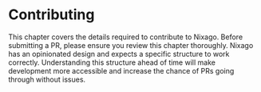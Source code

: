 # Contributing

This chapter covers the details required to contribute to Nixago. Before
submitting a PR, please ensure you review this chapter thoroughly. Nixago has an
opinionated design and expects a specific structure to work correctly.
Understanding this structure ahead of time will make development more accessible
and increase the chance of PRs going through without issues.

